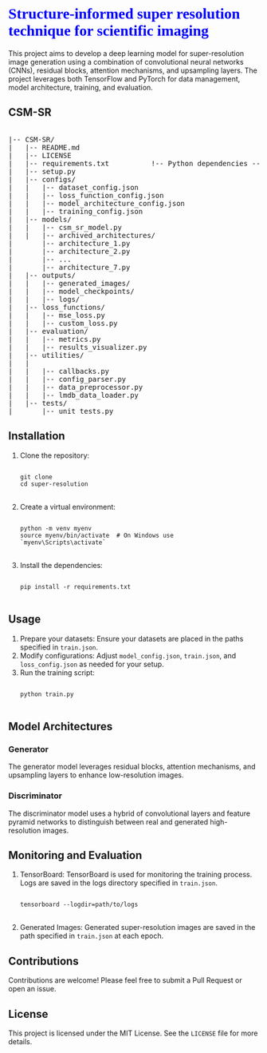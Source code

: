 <!DOCTYPE html>
<html>
<head>
<style>
.custom-heading {
    font-family: "Times New Roman", Times, serif;
    font-size: 30px;
    color: blue;
}
</style>
</head>
<body>

<h1 class="custom-heading"><b>Structure-informed super resolution technique for scientific imaging</b></h1>

<p>This project aims to develop a deep learning model for super-resolution image generation using a combination of convolutional neural networks (CNNs), residual blocks, attention mechanisms, and upsampling layers. The project leverages both TensorFlow and PyTorch for data management, model architecture, training, and evaluation.</p>

<h2>CSM-SR</h2>
<pre>
<!-- Root folder for the CSM-SR project -->
|-- CSM-SR/
|   |-- README.md                        <!-- Project overview, instructions, and usage -->
|   |-- LICENSE                   <!-- Open-source or proprietary license details -->
|   |-- requirements.txt          !-- Python dependencies -->
|   |-- setup.py                  <!-- Optional: Package setup script (if needed) -->
|   |-- configs/<!-- Configuration files for various components of the project -->
|   |   |-- dataset_config.json   <!-- Dataset configuration -->
|   |   |-- loss_function_config.json<!-- Configuration for loss functions -->
|   |   |-- model_architecture_config.json<!-- Model architecture configuration -->
|   |   |-- training_config.json<!-- Training setup configuration -->
|   |-- models/<!-- Folder for model files -->
|   |   |-- csm_sr_model.py       <!-- Primary model (formerly architecture_8.py) -->
|   |   |-- archived_architectures/<!-- Archived unused model architectures -->
|       |-- architecture_1.py<!-- Experimental architecture 1 -->
|       |-- architecture_2.py<!-- Experimental architecture 2 -->
|       |-- ...
|       |-- architecture_7.py<!-- Experimental architecture 7 -->
|   |-- outputs/<!-- Generated outputs and logs -->
|   |   |-- generated_images/     <!-- Organized results (e.g., SR output images) -->
|   |   |-- model_checkpoints/    <!-- Optional: Saved model checkpoints -->
|   |   |-- logs/                 <!-- Training logs or output files -->
|   |-- loss_functions/<!-- Custom loss functions -->
|   |   |-- mse_loss.py<!-- Mean squared error loss function -->
|   |   |-- custom_loss.py<!-- Custom defined loss function -->
|   |-- evaluation/<!-- Evaluation scripts and utilities -->
|   |   |-- metrics.py            <!-- Evaluation metrics implementation -->
|   |   |-- results_visualizer.py <!-- Visualizations for evaluation (optional) -->
|   |-- utilities/
|   |   <!-- Utility scripts for various tasks -->
|   |   |-- callbacks.py          <!-- Training callbacks (e.g., early stopping) -->
|   |   |-- config_parser.py      <!-- Formerly config_loader.py -->
|   |   |-- data_preprocessor.py  <!-- Formerly data_loader.py -->
|   |   |-- lmdb_data_loader.py   <!-- Data loader for LMDB format -->
|   |-- tests/ <!-- Unit testing folder -->
|       |-- unit_tests.py         <!-- Unit tests for key functionalities -->
</pre>
<h2>Installation</h2>
<ol>
<li>Clone the repository:</li>
<pre>
<code>
git clone <repository_url>
cd super-resolution
</code>
</pre>
<li>Create a virtual environment:</li>
<pre>
<code>
python -m venv myenv
source myenv/bin/activate  # On Windows use `myenv\Scripts\activate`
</code>
</pre>
<li>Install the dependencies:</li>
<pre>
<code>
pip install -r requirements.txt
</code>
</pre>
</ol>

<h2>Usage</h2>
<ol>
<li>Prepare your datasets: Ensure your datasets are placed in the paths specified in <code>train.json</code>.</li>
<li>Modify configurations: Adjust <code>model_config.json</code>, <code>train.json</code>, and <code>loss_config.json</code> as needed for your setup.</li>
<li>Run the training script:</li>
<pre>
<code>
python train.py
</code>
</pre>
</ol>

<h2>Model Architectures</h2>
<h3>Generator</h3>
<p>The generator model leverages residual blocks, attention mechanisms, and upsampling layers to enhance low-resolution images.</p>

<h3>Discriminator</h3>
<p>The discriminator model uses a hybrid of convolutional layers and feature pyramid networks to distinguish between real and generated high-resolution images.</p>

<h2>Monitoring and Evaluation</h2>
<ol>
<li>TensorBoard: TensorBoard is used for monitoring the training process. Logs are saved in the logs directory specified in <code>train.json</code>.
<pre>
<code>
tensorboard --logdir=path/to/logs
</code>
</pre>
</li>
<li>Generated Images: Generated super-resolution images are saved in the path specified in <code>train.json</code> at each epoch.</li>
</ol>

<h2>Contributions</h2>
<p>Contributions are welcome! Please feel free to submit a Pull Request or open an issue.</p>

<h2>License</h2>
<p>This project is licensed under the MIT License. See the <code>LICENSE</code> file for more details.</p>

</body>
</html>
